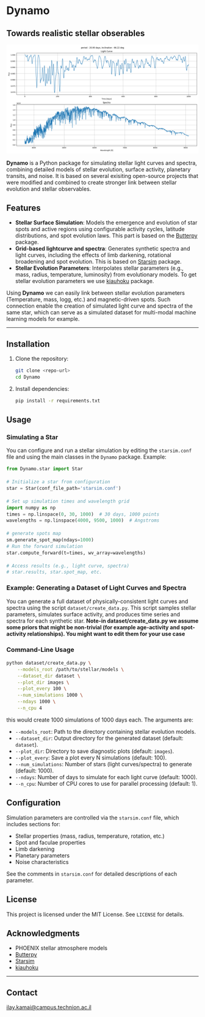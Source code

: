 # Dynamo

## Towards realistic stellar obserables

![Example](images/6.png)

**Dynamo** is a Python package for simulating stellar light curves and spectra, combining detailed models of stellar evolution, surface activity, planetary transits, and noise. It is based on several exisiting open-source projects that were modified and combined to create stronger link between stellar evolution and stellar observables.

## Features

- **Stellar Surface Simulation**: Models the emergence and evolution of star spots and active regions using configurable activity cycles, latitude distributions, and spot evolution laws. This part is based on the [Butterpy](https://github.com/zclaytor/butterpy) package.
- **Grid-based lightcurve and spectra**: Generates synthetic spectra and light curves, including the effects of limb darkening, rotational broadening and spot evolution. This is based on [Starsim](https://github.com/dbarochlopez/starsim) package.
- **Stellar Evolution Parameters**: Interpolates stellar parameters (e.g., mass, radius, temperature, luminosity) from evolutionary models. To get stellar evolution parameters we use [kiauhoku](https://github.com/zclaytor/kiauhoku) package. 

Using **Dynamo** we can easily link between stellar evolution parameters (Temperature, mass, logg, etc.) and magnetic-driven spots. Such connection enable the creation of simulated light curve and spectra of the same star, which can serve as a simulated dataset for multi-modal machine learning models for example.

---

## Installation

1. Clone the repository:
   ```bash
   git clone <repo-url>
   cd Dynamo
   ```

2. Install dependencies:
   ```bash
   pip install -r requirements.txt
   ```

## Usage

### Simulating a Star

You can configure and run a stellar simulation by editing the `starsim.conf` file and using the main classes in the `Dynamo` package. Example:

```python
from Dynamo.star import Star

# Initialize a star from configuration
star = Star(conf_file_path='starsim.conf')

# Set up simulation times and wavelength grid
import numpy as np
times = np.linspace(0, 30, 1000)  # 30 days, 1000 points
wavelengths = np.linspace(4000, 9500, 1000)  # Angstroms

# generate spots map
sm.generate_spot_map(ndays=1000)
# Run the forward simulation
star.compute_forward(t=times, wv_array=wavelengths)

# Access results (e.g., light curve, spectra)
# star.results, star.spot_map, etc.
```

### Example: Generating a Dataset of Light Curves and Spectra

You can generate a full dataset of physically-consistent light curves and spectra using the script `dataset/create_data.py`. This script samples stellar parameters, simulates surface activity, and produces time series and spectra for each synthetic star.
**Note-in dataset/create_data.py we assume some priors that might be non-trivial (for example age-activity and spot-activity relationships). You might want to edit them for your use case**

### Command-Line Usage

```bash
python dataset/create_data.py \
    --models_root /path/to/stellar/models \
    --dataset_dir dataset \
    --plot_dir images \
    --plot_every 100 \
    --num_simulations 1000 \
    --ndays 1000 \
    --n_cpu 4
```
this would create 1000 simulations of 1000 days each. The arguments are:

- `--models_root`: Path to the directory containing stellar evolution models.
- `--dataset_dir`: Output directory for the generated dataset (default: `dataset`).
- `--plot_dir`: Directory to save diagnostic plots (default: `images`).
- `--plot_every`: Save a plot every N simulations (default: 100).
- `--num_simulations`: Number of stars (light curves/spectra) to generate (default: 1000).
- `--ndays`: Number of days to simulate for each light curve (default: 1000).
- `--n_cpu`: Number of CPU cores to use for parallel processing (default: 1).

## Configuration

Simulation parameters are controlled via the `starsim.conf` file, which includes sections for:

- Stellar properties (mass, radius, temperature, rotation, etc.)
- Spot and faculae properties
- Limb darkening
- Planetary parameters
- Noise characteristics

See the comments in `starsim.conf` for detailed descriptions of each parameter.

## License

This project is licensed under the MIT License. See `LICENSE` for details.

## Acknowledgments

- PHOENIX stellar atmosphere models
- [Butterpy](https://github.com/zclaytor/butterpy)
- [Starsim](https://github.com/dbarochlopez/starsim)
- [kiauhoku](https://github.com/zclaytor/kiauhoku)

---

## Contact
ilay.kamai@campus.technion.ac.il